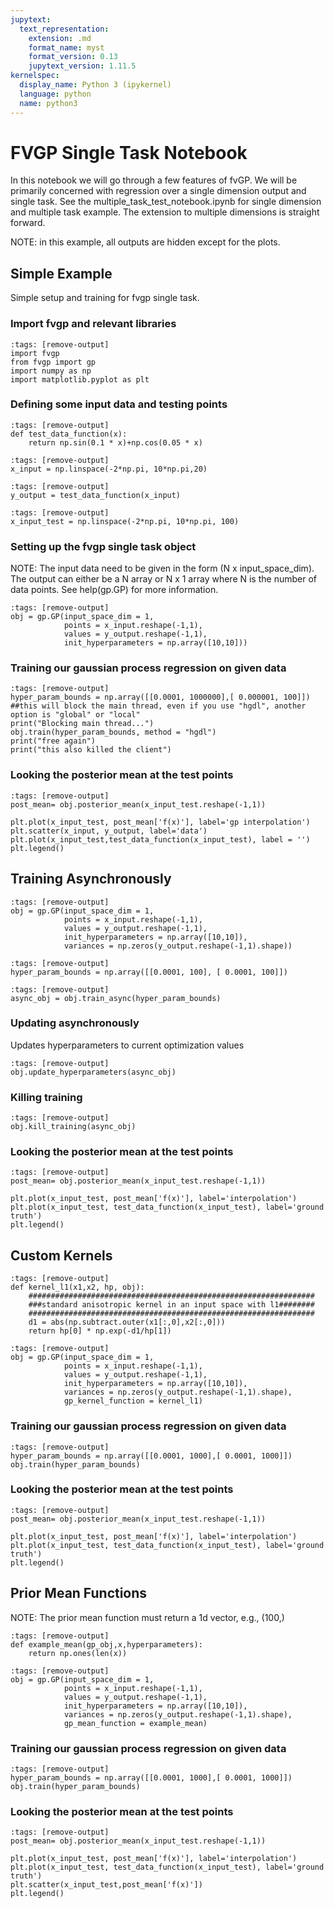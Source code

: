 ```yaml
---
jupytext:
  text_representation:
    extension: .md
    format_name: myst
    format_version: 0.13
    jupytext_version: 1.11.5
kernelspec:
  display_name: Python 3 (ipykernel)
  language: python
  name: python3
---
```


# FVGP Single Task Notebook

In this notebook we will go through a few features of fvGP.
We will be primarily concerned with regression over a single dimension output and single task.
See the multiple_task_test_notebook.ipynb for single dimension and multiple task example.
The extension to multiple dimensions is straight forward.

NOTE: in this example, all outputs are hidden except for the plots.

## Simple Example

Simple setup and training for fvgp single task.

### Import fvgp and relevant libraries

```{code-cell} ipython3
:tags: [remove-output]
import fvgp
from fvgp import gp
import numpy as np
import matplotlib.pyplot as plt
```

### Defining some input data and testing points

```{code-cell} ipython3
:tags: [remove-output]
def test_data_function(x):
    return np.sin(0.1 * x)+np.cos(0.05 * x)
```

```{code-cell} ipython3
:tags: [remove-output]
x_input = np.linspace(-2*np.pi, 10*np.pi,20)
```

```{code-cell} ipython3
:tags: [remove-output]
y_output = test_data_function(x_input)
```

```{code-cell} ipython3
:tags: [remove-output]
x_input_test = np.linspace(-2*np.pi, 10*np.pi, 100)
```

### Setting up the fvgp single task object

NOTE: The input data need to be given in the form (N x input_space_dim).
The output can either be a N array or N x 1 array where N is the number of data points.
See help(gp.GP) for more information.

```{code-cell} ipython3
:tags: [remove-output]
obj = gp.GP(input_space_dim = 1,
            points = x_input.reshape(-1,1),
            values = y_output.reshape(-1,1),
            init_hyperparameters = np.array([10,10]))
```

### Training our gaussian process regression on given data

```{code-cell} ipython3
:tags: [remove-output]
hyper_param_bounds = np.array([[0.0001, 1000000],[ 0.000001, 100]])
##this will block the main thread, even if you use "hgdl", another option is "global" or "local"
print("Blocking main thread...")
obj.train(hyper_param_bounds, method = "hgdl")
print("free again")
print("this also killed the client")
```

### Looking the posterior mean at the test points

```{code-cell} ipython3
:tags: [remove-output]
post_mean= obj.posterior_mean(x_input_test.reshape(-1,1))
```

```{code-cell} ipython3
plt.plot(x_input_test, post_mean['f(x)'], label='gp interpolation')
plt.scatter(x_input, y_output, label='data')
plt.plot(x_input_test,test_data_function(x_input_test), label = '')
plt.legend()
```

## Training Asynchronously

```{code-cell} ipython3
:tags: [remove-output]
obj = gp.GP(input_space_dim = 1,
            points = x_input.reshape(-1,1),
            values = y_output.reshape(-1,1),
            init_hyperparameters = np.array([10,10]),
            variances = np.zeros(y_output.reshape(-1,1).shape))
```

```{code-cell} ipython3
:tags: [remove-output]
hyper_param_bounds = np.array([[0.0001, 100], [ 0.0001, 100]])
```

```{code-cell} ipython3
:tags: [remove-output]
async_obj = obj.train_async(hyper_param_bounds)
```

### Updating asynchronously

Updates hyperparameters to current optimization values

```{code-cell} ipython3
:tags: [remove-output]
obj.update_hyperparameters(async_obj)
```

### Killing training

```{code-cell} ipython3
:tags: [remove-output]
obj.kill_training(async_obj)
```

### Looking the posterior mean at the test points

```{code-cell} ipython3
:tags: [remove-output]
post_mean= obj.posterior_mean(x_input_test.reshape(-1,1))
```

```{code-cell} ipython3
plt.plot(x_input_test, post_mean['f(x)'], label='interpolation')
plt.plot(x_input_test, test_data_function(x_input_test), label='ground truth')
plt.legend()
```

## Custom Kernels

```{code-cell} ipython3
:tags: [remove-output]
def kernel_l1(x1,x2, hp, obj):
    ################################################################
    ###standard anisotropic kernel in an input space with l1########
    ################################################################
    d1 = abs(np.subtract.outer(x1[:,0],x2[:,0])) 
    return hp[0] * np.exp(-d1/hp[1])
```

```{code-cell} ipython3
:tags: [remove-output]
obj = gp.GP(input_space_dim = 1,
            points = x_input.reshape(-1,1),
            values = y_output.reshape(-1,1),
            init_hyperparameters = np.array([10,10]),
            variances = np.zeros(y_output.reshape(-1,1).shape),
            gp_kernel_function = kernel_l1)
```

### Training our gaussian process regression on given data

```{code-cell} ipython3
:tags: [remove-output]
hyper_param_bounds = np.array([[0.0001, 1000],[ 0.0001, 1000]])
obj.train(hyper_param_bounds)
```

### Looking the posterior mean at the test points

```{code-cell} ipython3
:tags: [remove-output]
post_mean= obj.posterior_mean(x_input_test.reshape(-1,1))
```

```{code-cell} ipython3
plt.plot(x_input_test, post_mean['f(x)'], label='interpolation')
plt.plot(x_input_test, test_data_function(x_input_test), label='ground truth')
plt.legend()
```

## Prior Mean Functions

NOTE: The prior mean function must return a 1d vector, e.g., (100,)

```{code-cell} ipython3
:tags: [remove-output]
def example_mean(gp_obj,x,hyperparameters):
    return np.ones(len(x))
```

```{code-cell} ipython3
:tags: [remove-output]
obj = gp.GP(input_space_dim = 1,
            points = x_input.reshape(-1,1),
            values = y_output.reshape(-1,1),
            init_hyperparameters = np.array([10,10]),
            variances = np.zeros(y_output.reshape(-1,1).shape),
            gp_mean_function = example_mean)
```

### Training our gaussian process regression on given data

```{code-cell} ipython3
:tags: [remove-output]
hyper_param_bounds = np.array([[0.0001, 1000],[ 0.0001, 1000]])
obj.train(hyper_param_bounds)
```

### Looking the posterior mean at the test points

```{code-cell} ipython3
:tags: [remove-output]
post_mean= obj.posterior_mean(x_input_test.reshape(-1,1))
```

```{code-cell} ipython3
plt.plot(x_input_test, post_mean['f(x)'], label='interpolation')
plt.plot(x_input_test, test_data_function(x_input_test), label='ground truth')
plt.scatter(x_input_test,post_mean['f(x)'])
plt.legend()
```
